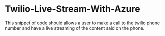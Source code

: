 # Twilio-Live-Stream-With-Azure
This snippet of code should allows a user to make a call to the twilio phone number and have a live streaming of the content said on the phone. 

